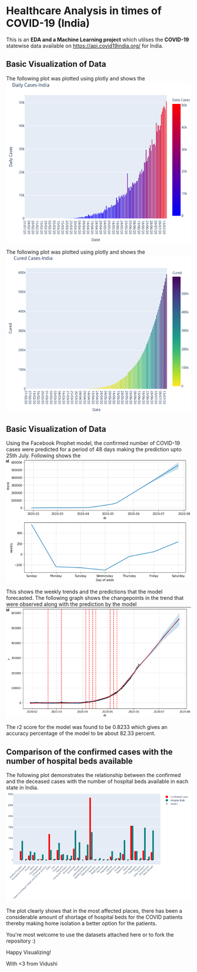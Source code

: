 # Healthcare Analysis in times of COVID-19 (India)
This is an **EDA and a Machine Learning project** which utilses the **COVID-19** statewise data available on https://api.covid19india.org/ for India. 

## Basic Visualization of Data
The following plot was plotted using plotly and shows the 
![Daily cases in India till 15th of July](https://github.com/Vidushi-Gupta/COVID_hospital_beds/blob/master/Visualizations/daily%20cases.png)

The following plot was plotted using plotly and shows the
![Daily cured cases in India till 15th of July](https://github.com/Vidushi-Gupta/COVID_hospital_beds/blob/master/Visualizations/cured%20cases.png)

## Basic Visualization of Data
Using the Facebook Prophet model, the confirmed number of COVID-19 cases were predicted for a period of 48 days making the prediction upto 25th July.
Following shows the 
![plot components](https://github.com/Vidushi-Gupta/COVID_hospital_beds/blob/master/Visualizations/plot%20components.png)

This shows the weekly trends and the predictions that the model forecasted.
The following graph shows the changepoints in the trend that were observed along with the prediction by the model
![changepoints](https://github.com/Vidushi-Gupta/COVID_hospital_beds/blob/master/Visualizations/changepoints.png)

The r2 score for the model was found to be 0.8233 which gives an accuracy percentage of the model to be about 82.33 percent.

## Comparison of the confirmed cases with the number of hospital beds available
The following plot demonstrates the relationship between the confirmed and the deceased cases with the number of hospital beds available in each state in India.
![Comparison](https://github.com/Vidushi-Gupta/COVID_hospital_beds/blob/master/Visualizations/beds.png)

The plot clearly shows that in the most affected places, there has been a considerable amount of shortage of hospital beds for the COVID patients thereby making home isolation a better option for the patients.

You're most welcome to use the datasets attached here or to fork the repository :)

Happy Visualizing!

With <3 from Vidushi
